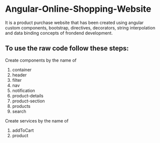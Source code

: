 # Angular-Online-Shopping-Website
It is a product purchase website that has been created using angular custom components, bootstrap, directives, decorators, string interpolation and data binding concepts of frondend development.

## To use the raw code follow these steps:
Create components by the name of 
1. container
2. header
3. filter
4. nav
5. notification
6. product-details
7. product-section
8. products
9. search

Create services by the name of
1. addToCart
2. product

